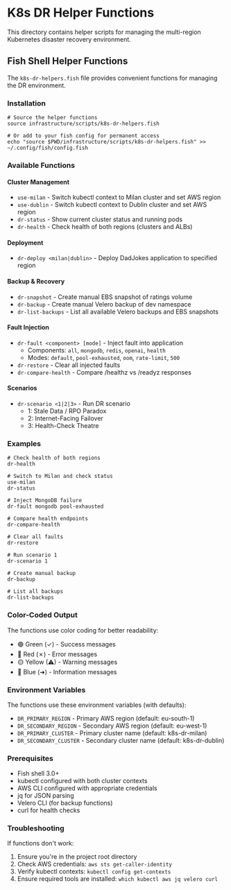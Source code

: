 # K8s DR Helper Functions

This directory contains helper scripts for managing the multi-region Kubernetes disaster recovery environment.

## Fish Shell Helper Functions

The `k8s-dr-helpers.fish` file provides convenient functions for managing the DR environment.

### Installation

```fish
# Source the helper functions
source infrastructure/scripts/k8s-dr-helpers.fish

# Or add to your fish config for permanent access
echo "source $PWD/infrastructure/scripts/k8s-dr-helpers.fish" >> ~/.config/fish/config.fish
```

### Available Functions

#### Cluster Management
- `use-milan` - Switch kubectl context to Milan cluster and set AWS region
- `use-dublin` - Switch kubectl context to Dublin cluster and set AWS region
- `dr-status` - Show current cluster status and running pods
- `dr-health` - Check health of both regions (clusters and ALBs)

#### Deployment
- `dr-deploy <milan|dublin>` - Deploy DadJokes application to specified region

#### Backup & Recovery
- `dr-snapshot` - Create manual EBS snapshot of ratings volume
- `dr-backup` - Create manual Velero backup of dev namespace
- `dr-list-backups` - List all available Velero backups and EBS snapshots

#### Fault Injection
- `dr-fault <component> [mode]` - Inject fault into application
  - Components: `all`, `mongodb`, `redis`, `openai`, `health`
  - Modes: `default`, `pool-exhausted`, `oom`, `rate-limit`, `500`
- `dr-restore` - Clear all injected faults
- `dr-compare-health` - Compare /healthz vs /readyz responses

#### Scenarios
- `dr-scenario <1|2|3>` - Run DR scenario
  - 1: Stale Data / RPO Paradox
  - 2: Internet-Facing Failover
  - 3: Health-Check Theatre

### Examples

```fish
# Check health of both regions
dr-health

# Switch to Milan and check status
use-milan
dr-status

# Inject MongoDB failure
dr-fault mongodb pool-exhausted

# Compare health endpoints
dr-compare-health

# Clear all faults
dr-restore

# Run scenario 1
dr-scenario 1

# Create manual backup
dr-backup

# List all backups
dr-list-backups
```

### Color-Coded Output

The functions use color coding for better readability:
- 🟢 Green (✓) - Success messages
- 🔴 Red (✗) - Error messages
- 🟡 Yellow (⚠) - Warning messages
- 🔵 Blue (➜) - Information messages

### Environment Variables

The functions use these environment variables (with defaults):
- `DR_PRIMARY_REGION` - Primary AWS region (default: eu-south-1)
- `DR_SECONDARY_REGION` - Secondary AWS region (default: eu-west-1)
- `DR_PRIMARY_CLUSTER` - Primary cluster name (default: k8s-dr-milan)
- `DR_SECONDARY_CLUSTER` - Secondary cluster name (default: k8s-dr-dublin)

### Prerequisites

- Fish shell 3.0+
- kubectl configured with both cluster contexts
- AWS CLI configured with appropriate credentials
- jq for JSON parsing
- Velero CLI (for backup functions)
- curl for health checks

### Troubleshooting

If functions don't work:
1. Ensure you're in the project root directory
2. Check AWS credentials: `aws sts get-caller-identity`
3. Verify kubectl contexts: `kubectl config get-contexts`
4. Ensure required tools are installed: `which kubectl aws jq velero curl` 